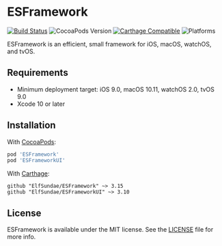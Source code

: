 # ESFramework

[![Build Status](https://travis-ci.org/ElfSundae/ESFramework.svg)](https://travis-ci.org/ElfSundae/ESFramework)
![CocoaPods Version](http://img.shields.io/cocoapods/v/ESFramework.svg)
[![Carthage Compatible](https://img.shields.io/badge/Carthage-compatible-4BC51D.svg?style=flat)](https://github.com/Carthage/Carthage)
![Platforms](https://img.shields.io/cocoapods/p/ESFramework.svg)

ESFramework is an efficient, small framework for iOS, macOS, watchOS, and tvOS.

## Requirements

- Minimum deployment target: iOS 9.0, macOS 10.11, watchOS 2.0, tvOS 9.0
- Xcode 10 or later

## Installation

With [CocoaPods](https://cocoapods.org):

```ruby
pod 'ESFramework'
pod 'ESFrameworkUI'
```

With [Carthage](https://github.com/Carthage/Carthage):

```ogdl
github "ElfSundae/ESFramework" ~> 3.15
github "ElfSundae/ESFrameworkUI" ~> 3.10
```

## License

ESFramework is available under the MIT license. See the [LICENSE](LICENSE) file for more info.
